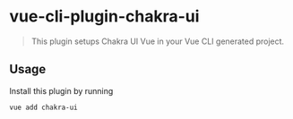 # vue-cli-plugin-chakra-ui

> This plugin setups Chakra UI Vue in your Vue CLI generated project.

## Usage
Install this plugin by running

``` sh
vue add chakra-ui
```